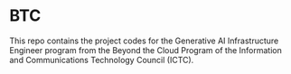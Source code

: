 # BTC

This repo contains the project codes for the Generative AI Infrastructure Engineer program from the Beyond the Cloud Program of the Information and Communications Technology Council (ICTC).
